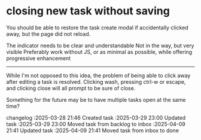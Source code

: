closing new task without saving
===

You should be able to restore the task create modal if accidentally clicked away, but the page did not reload.

The indicator needs to be clear and understandable
Not in the way, but very visible
Preferably work without JS, or as minimal as possible, while offering progressive enhancement

---

While I'm not opposed to this idea, the problem of being able to click away after editing a task is resolved. Clicking wash, pressing ctrl-w or escape, and clicking close will all prompt to be sure of close.

Something for the future may be to have multiple tasks open at the same time?

changelog
:2025-03-28 21:46	Created task
:2025-03-29 23:00	Updated task
:2025-03-29 23:00	Moved task from backlog to inbox
:2025-04-09 21:41	Updated task
:2025-04-09 21:41	Moved task from inbox to done